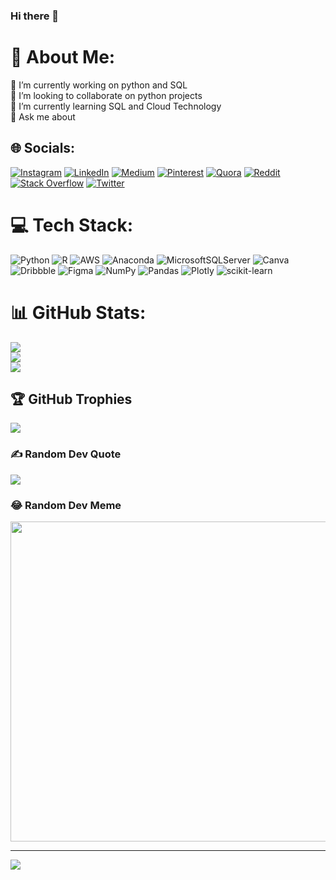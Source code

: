 ### Hi there 👋

# 💫 About Me:
🔭 I’m currently working on python and SQL<br>👯 I’m looking to collaborate on python projects<br>🌱 I’m currently learning SQL and Cloud Technology <br>💬 Ask me about <br>


## 🌐 Socials:
[![Instagram](https://img.shields.io/badge/Instagram-%23E4405F.svg?logo=Instagram&logoColor=white)](https://instagram.com/https://www.instagram.com/l_e_g_e_n_d_.4/) [![LinkedIn](https://img.shields.io/badge/LinkedIn-%230077B5.svg?logo=linkedin&logoColor=white)](https://linkedin.com/in/https://www.linkedin.com/in/jeel-paradava-74b1a1112/) [![Medium](https://img.shields.io/badge/Medium-12100E?logo=medium&logoColor=white)](https://medium.com/@https://medium.com/@jeelparadava503) [![Pinterest](https://img.shields.io/badge/Pinterest-%23E60023.svg?logo=Pinterest&logoColor=white)](https://pinterest.com/https://www.pinterest.ca/jeelparadava/) [![Quora](https://img.shields.io/badge/Quora-%23B92B27.svg?logo=Quora&logoColor=white)](https://quora.com/profile/https://www.quora.com/profile/Jeel-Paradava-1) [![Reddit](https://img.shields.io/badge/Reddit-%23FF4500.svg?logo=Reddit&logoColor=white)](https://reddit.com/user/https://www.reddit.com/user/SensitiveStick7798) [![Stack Overflow](https://img.shields.io/badge/-Stackoverflow-FE7A16?logo=stack-overflow&logoColor=white)](https://stackoverflow.com/users/20831081) [![Twitter](https://img.shields.io/badge/Twitter-%231DA1F2.svg?logo=Twitter&logoColor=white)](https://twitter.com/https://twitter.com/JParadava) 

# 💻 Tech Stack:
![Python](https://img.shields.io/badge/python-3670A0?style=for-the-badge&logo=python&logoColor=ffdd54) ![R](https://img.shields.io/badge/r-%23276DC3.svg?style=for-the-badge&logo=r&logoColor=white) ![AWS](https://img.shields.io/badge/AWS-%23FF9900.svg?style=for-the-badge&logo=amazon-aws&logoColor=white) ![Anaconda](https://img.shields.io/badge/Anaconda-%2344A833.svg?style=for-the-badge&logo=anaconda&logoColor=white) ![MicrosoftSQLServer](https://img.shields.io/badge/Microsoft%20SQL%20Sever-CC2927?style=for-the-badge&logo=microsoft%20sql%20server&logoColor=white) ![Canva](https://img.shields.io/badge/Canva-%2300C4CC.svg?style=for-the-badge&logo=Canva&logoColor=white) ![Dribbble](https://img.shields.io/badge/Dribbble-EA4C89?style=for-the-badge&logo=dribbble&logoColor=white) 	![Figma](https://img.shields.io/badge/figma-%23F24E1E.svg?style=for-the-badge&logo=figma&logoColor=white) ![NumPy](https://img.shields.io/badge/numpy-%23013243.svg?style=for-the-badge&logo=numpy&logoColor=white) ![Pandas](https://img.shields.io/badge/pandas-%23150458.svg?style=for-the-badge&logo=pandas&logoColor=white) ![Plotly](https://img.shields.io/badge/Plotly-%233F4F75.svg?style=for-the-badge&logo=plotly&logoColor=white) ![scikit-learn](https://img.shields.io/badge/scikit--learn-%23F7931E.svg?style=for-the-badge&logo=scikit-learn&logoColor=white)
# 📊 GitHub Stats:
![](https://github-readme-stats.vercel.app/api?username=addy143-maker&theme=yeblu&hide_border=true&include_all_commits=true&count_private=true)<br/>
![](https://github-readme-streak-stats.herokuapp.com/?user=addy143-maker&theme=yeblu&hide_border=true)<br/>
![](https://github-readme-stats.vercel.app/api/top-langs/?username=addy143-maker&theme=yeblu&hide_border=true&include_all_commits=true&count_private=true&layout=compact)

## 🏆 GitHub Trophies
![](https://github-profile-trophy.vercel.app/?username=addy143-maker&theme=matrix&no-frame=true&no-bg=true&margin-w=4)

### ✍️ Random Dev Quote
![](https://quotes-github-readme.vercel.app/api?type=vetical&theme=gruvbox)

### 😂 Random Dev Meme
<img src="https://random-memer.herokuapp.com/" width="512px"/>

---
[![](https://visitcount.itsvg.in/api?id=addy143-maker&icon=0&color=12)](https://visitcount.itsvg.in)

<!-- Proudly created with GPRM ( https://gprm.itsvg.in ) -->
